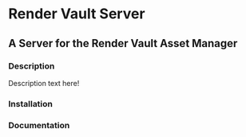 # Render Vault Server
## A Server for the Render Vault Asset Manager


### Description
Description text here!


### Installation


### Documentation
